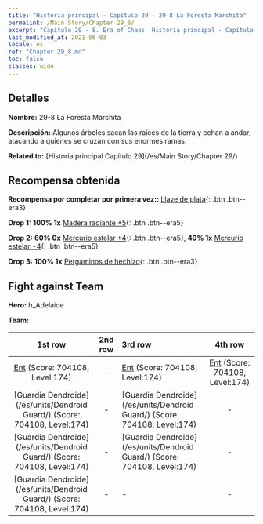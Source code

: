 ```yaml
---
title: "Historia principal - Capítulo 29 - 29-8 La Foresta Marchita"
permalink: /Main Story/Chapter 29_8/
excerpt: "Capítulo 29 - 8. Era of Chaos  Historia principal - Capítulo 29_8. 29-8 La Foresta Marchita"
last_modified_at: 2021-06-03
locale: es
ref: "Chapter 29_8.md"
toc: false
classes: wide
---
```


## Detalles

 **Nombre:** 29-8 La Foresta Marchita

 **Descripción:** Algunos árboles sacan las raíces de la tierra y echan a andar, atacando a quienes se cruzan con sus enormes ramas.

 **Related to:** [Historia principal Capítulo 29](/es/Main Story/Chapter 29/)

## Recompensa obtenida

 **Recompensa por completar por primera vez::** [Llave de plata](/ItemsES/con_693/){: .btn .btn--era3}

 **Drop 1:** **100% 1x** [Madera radiante +5](/ItemsES/mat_97/){: .btn .btn--era5}

 **Drop 2:** **60% 0x** [Mercurio estelar +4](/ItemsES/mat_91/){: .btn .btn--era5}, **40% 1x** [Mercurio estelar +4](/ItemsES/mat_91/){: .btn .btn--era5}

 **Drop 3:** **100% 1x** [Pergaminos de hechizo](/ItemsES/con_694/){: .btn .btn--era3}


## Fight against Team
 **Hero:** h_Adelaide

 **Team:**


  | 1st row | 2nd row | 3rd row | 4th row |
  |:----:|:----:|:----|:----:|
  | [Ent](/es/units/Treant/) (Score: 704108, Level:174)  | - | [Ent](/es/units/Treant/) (Score: 704108, Level:174)  | [Ent](/es/units/Treant/) (Score: 704108, Level:174)  |
  | [Guardia Dendroide](/es/units/Dendroid Guard/) (Score: 704108, Level:174)  | - | [Guardia Dendroide](/es/units/Dendroid Guard/) (Score: 704108, Level:174)  | - |
  | [Guardia Dendroide](/es/units/Dendroid Guard/) (Score: 704108, Level:174)  | - | [Guardia Dendroide](/es/units/Dendroid Guard/) (Score: 704108, Level:174)  | - |
  | [Guardia Dendroide](/es/units/Dendroid Guard/) (Score: 704108, Level:174)  | - | - | - |


